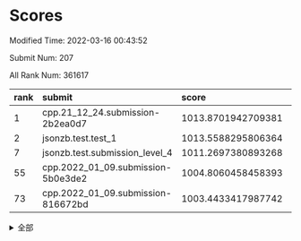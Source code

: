 # Scores

Modified Time: 2022-03-16 00:43:52

Submit Num: 207

All Rank Num: 361617

| rank |               submit               |       score        |       sigma        | pk_num |
| :--- | :--------------------------------- | :----------------- | :----------------- | :----- |
| 1    | cpp.21_12_24.submission-2b2ea0d7   | 1013.8701942709381 | 0.8078342717529092 | 6984   |
| 2    | jsonzb.test.test_1                 | 1013.5588295806364 | 0.8186993779949282 | 6984   |
| 7    | jsonzb.test.submission_level_4     | 1011.2697380893268 | 0.7692658768757953 | 6991   |
| 55   | cpp.2022_01_09.submission-5b0e3de2 | 1004.8060458458393 | 0.7114255416674907 | 6992   |
| 73   | cpp.2022_01_09.submission-816672bd | 1003.4433417987742 | 0.7276410642199808 | 6987   |


<details>
<summary>全部</summary>

| rank |                 submit                 |       score        |       sigma        | pk_num |
| :--- | :------------------------------------- | :----------------- | :----------------- | :----- |
| 1    | cpp.21_12_24.submission-2b2ea0d7       | 1013.8701942709381 | 0.8078342717529092 | 6984   |
| 2    | jsonzb.test.test_1                     | 1013.5588295806364 | 0.8186993779949282 | 6984   |
| 3    | gobigger.level_3.submission_level_3_22 | 1011.7292125113458 | 0.7802583012929556 | 6986   |
| 4    | gobigger.level_3.submission_level_3_5  | 1011.500986045011  | 0.7909907827807965 | 6983   |
| 5    | gobigger.level_3.submission_level_3_42 | 1011.4334593627458 | 0.7823629036645828 | 6987   |
| 6    | gobigger.level_3.submission_level_3_18 | 1011.4322072120408 | 0.7513206644315088 | 6987   |
| 7    | jsonzb.test.submission_level_4         | 1011.2697380893268 | 0.7692658768757953 | 6991   |
| 8    | gobigger.level_3.submission_level_3_33 | 1011.2643478291596 | 0.7794861471447206 | 6988   |
| 9    | gobigger.level_3.submission_level_3_36 | 1011.2609366870057 | 0.7760741023164065 | 6987   |
| 10   | gobigger.level_3.submission_level_3_38 | 1011.1509109188657 | 0.7819396979608155 | 6986   |
| 11   | gobigger.level_3.submission_level_3_3  | 1011.1151245943623 | 0.7655868862169339 | 6986   |
| 12   | gobigger.level_3.submission_level_3_31 | 1011.1101293961103 | 0.7698989546129207 | 6988   |
| 13   | gobigger.level_3.submission_level_3_19 | 1011.0558116498207 | 0.777586101066888  | 6988   |
| 14   | gobigger.level_3.submission_level_3_48 | 1010.7853135192842 | 0.7590570239921391 | 6987   |
| 15   | gobigger.level_3.submission_level_3_7  | 1010.7049702770589 | 0.7806935030436464 | 6990   |
| 16   | gobigger.level_3.submission_level_3_6  | 1010.7023389208999 | 0.7683665333187961 | 6991   |
| 17   | gobigger.level_3.submission_level_3_1  | 1010.6103023573792 | 0.7653829245793762 | 6988   |
| 18   | gobigger.level_3.submission_level_3_13 | 1010.5926271266551 | 0.7535178114713268 | 6994   |
| 19   | gobigger.level_3.submission_level_3_34 | 1010.3898295469147 | 0.7487571695023293 | 6990   |
| 20   | gobigger.level_3.submission_level_3_43 | 1010.3873493753548 | 0.7606712047056736 | 6986   |
| 21   | gobigger.level_3.submission_level_3_37 | 1010.3771209046957 | 0.7546256916450395 | 6992   |
| 22   | gobigger.level_3.submission_level_3_40 | 1010.3513264579999 | 0.7537326652285556 | 6991   |
| 23   | gobigger.level_3.submission_level_3_23 | 1010.3475973956114 | 0.7681873839376501 | 6992   |
| 24   | gobigger.level_3.submission_level_3_16 | 1010.3099158356506 | 0.7577030496030863 | 6986   |
| 25   | gobigger.level_3.submission_level_3_15 | 1010.2843718819835 | 0.7463470641327893 | 6987   |
| 26   | gobigger.level_3.submission_level_3_45 | 1010.2823122403904 | 0.7666454075530745 | 6988   |
| 27   | gobigger.level_3.submission_level_3_12 | 1010.2520597699545 | 0.7720324668756405 | 6992   |
| 28   | gobigger.level_3.submission_level_3_17 | 1010.2506845800862 | 0.7801214280534217 | 6988   |
| 29   | gobigger.level_3.submission_level_3_25 | 1010.1859328338263 | 0.7515474332762874 | 6989   |
| 30   | gobigger.level_3.submission_level_3_46 | 1010.160535496594  | 0.7536717153420697 | 6985   |
| 31   | gobigger.level_3.submission_level_3_10 | 1010.1183682065139 | 0.7343712276342687 | 6990   |
| 32   | gobigger.level_3.submission_level_3_4  | 1010.0614686151796 | 0.7523265163714237 | 6992   |
| 33   | gobigger.level_3.submission_level_3_30 | 1010.0445094510612 | 0.7529194318911693 | 6987   |
| 34   | gobigger.level_3.submission_level_3_8  | 1010.0295310890685 | 0.7820394429505881 | 6987   |
| 35   | gobigger.level_3.submission_level_3_14 | 1009.9074585727847 | 0.7730788656875476 | 6990   |
| 36   | gobigger.level_3.submission_level_3_20 | 1009.8652589861204 | 0.7500845066500115 | 6983   |
| 37   | gobigger.level_3.submission_level_3_44 | 1009.8168191983029 | 0.7498338663914864 | 6987   |
| 38   | gobigger.level_3.submission_level_3_24 | 1009.7929878904913 | 0.7488204105413793 | 6981   |
| 39   | gobigger.level_3.submission_level_3_26 | 1009.7878666913359 | 0.7870180978560318 | 6991   |
| 40   | gobigger.level_3.submission_level_3_27 | 1009.6820633064407 | 0.7573203019188418 | 6989   |
| 41   | gobigger.level_3.submission_level_3_28 | 1009.5487029334809 | 0.7363045500988344 | 6989   |
| 42   | gobigger.level_3.submission_level_3_11 | 1009.5006293106608 | 0.7513077596357768 | 6987   |
| 43   | gobigger.level_3.submission_level_3_39 | 1009.4583207372071 | 0.7542244709489311 | 6987   |
| 44   | gobigger.level_3.submission_level_3_9  | 1009.4308962676811 | 0.7572265011544261 | 6984   |
| 45   | gobigger.level_3.submission_level_3_21 | 1009.4281851238342 | 0.7335103055763645 | 6984   |
| 46   | gobigger.level_3.submission_level_3_29 | 1009.401007468564  | 0.7612741788911802 | 6987   |
| 47   | gobigger.level_3.submission_level_3_41 | 1009.3939475815482 | 0.7639330852721228 | 6985   |
| 48   | gobigger.level_3.submission_level_3_49 | 1009.1823575449636 | 0.7469478674870353 | 6984   |
| 49   | gobigger.level_3.submission_level_3_47 | 1009.1673674157203 | 0.7564313901064748 | 6982   |
| 50   | gobigger.level_3.submission_level_3_2  | 1009.001346945291  | 0.7602773214686737 | 6985   |
| 51   | gobigger.level_3.submission_level_3_35 | 1008.9396715556759 | 0.7637197699160696 | 6986   |
| 52   | gobigger.level_3.submission_level_3_32 | 1008.8425969309144 | 0.7329623135502938 | 6990   |
| 53   | gobigger.level_3.submission_level_3_0  | 1008.8032295534031 | 0.7502941113155793 | 6988   |
| 54   | gobigger.level_1.submission_level_1_38 | 1005.250013013446  | 0.7282294383650992 | 6986   |
| 55   | cpp.2022_01_09.submission-5b0e3de2     | 1004.8060458458393 | 0.7114255416674907 | 6992   |
| 56   | gobigger.level_1.submission_level_1_16 | 1004.6173614606864 | 0.7159756377740621 | 6995   |
| 57   | gobigger.level_1.submission_level_1_43 | 1004.5132639787722 | 0.7247906181098772 | 6989   |
| 58   | gobigger.level_1.submission_level_1_23 | 1004.3334468365246 | 0.7145159939011315 | 6994   |
| 59   | gobigger.level_1.submission_level_1_26 | 1004.2830373214526 | 0.721666080988597  | 6987   |
| 60   | gobigger.level_1.submission_level_1_14 | 1004.2738337612547 | 0.7267845338152432 | 6992   |
| 61   | gobigger.level_1.submission_level_1_13 | 1003.9600533107922 | 0.7159308779184608 | 6993   |
| 62   | gobigger.level_1.submission_level_1_15 | 1003.9286358131811 | 0.7187630761659457 | 6984   |
| 63   | gobigger.level_1.submission_level_1_34 | 1003.8410528898103 | 0.706498593121745  | 6984   |
| 64   | gobigger.level_1.submission_level_1_48 | 1003.829128632606  | 0.701294059717494  | 6992   |
| 65   | gobigger.level_1.submission_level_1_32 | 1003.7470717735583 | 0.7218655120848602 | 6989   |
| 66   | gobigger.level_1.submission_level_1_46 | 1003.745949518288  | 0.7157667606542437 | 6989   |
| 67   | gobigger.level_1.submission_level_1_19 | 1003.7417718552533 | 0.7248173522963843 | 6989   |
| 68   | gobigger.level_1.submission_level_1_12 | 1003.6944277584098 | 0.7095543101501564 | 6987   |
| 69   | gobigger.level_1.submission_level_1_25 | 1003.6445313658149 | 0.7226070165357111 | 6994   |
| 70   | gobigger.level_1.submission_level_1_4  | 1003.5504173838708 | 0.7153689373335166 | 6987   |
| 71   | gobigger.level_1.submission_level_1_11 | 1003.5091919266932 | 0.7210080931624006 | 6993   |
| 72   | gobigger.level_1.submission_level_1_40 | 1003.4966579970736 | 0.722444733582679  | 6989   |
| 73   | cpp.2022_01_09.submission-816672bd     | 1003.4433417987742 | 0.7276410642199808 | 6987   |
| 74   | gobigger.level_1.submission_level_1_6  | 1003.4319384505468 | 0.7120293653495599 | 6994   |
| 75   | gobigger.level_1.submission_level_1_42 | 1003.41644907309   | 0.7195019288970661 | 6982   |
| 76   | gobigger.level_1.submission_level_1_2  | 1003.3596582749126 | 0.7173170596832179 | 6991   |
| 77   | gobigger.level_1.submission_level_1_39 | 1003.359546501075  | 0.728750284532012  | 6986   |
| 78   | gobigger.level_1.submission_level_1_30 | 1003.2863949096559 | 0.7157531375389535 | 6985   |
| 79   | gobigger.level_1.submission_level_1_20 | 1003.2750311095753 | 0.7186725768485612 | 6985   |
| 80   | gobigger.level_1.submission_level_1_41 | 1003.2295932025935 | 0.7175671553302003 | 6991   |
| 81   | gobigger.level_1.submission_level_1_17 | 1003.215035989042  | 0.7205176828106051 | 6989   |
| 82   | gobigger.level_1.submission_level_1_10 | 1003.1891702720521 | 0.7139902802665992 | 6989   |
| 83   | gobigger.level_1.submission_level_1_18 | 1003.1213900505843 | 0.7181285185167461 | 6986   |
| 84   | gobigger.level_1.submission_level_1_8  | 1003.0604617775257 | 0.7156970311365148 | 6989   |
| 85   | gobigger.level_1.submission_level_1_24 | 1003.0579014033368 | 0.7254204916389708 | 6988   |
| 86   | gobigger.level_1.submission_level_1_1  | 1003.0282116581615 | 0.7341462659776544 | 6989   |
| 87   | gobigger.level_1.submission_level_1_22 | 1002.9893024352094 | 0.713446794072183  | 6992   |
| 88   | gobigger.level_1.submission_level_1_33 | 1002.9573728545349 | 0.7076989337694537 | 6993   |
| 89   | gobigger.level_1.submission_level_1_9  | 1002.9030960711427 | 0.7153242160634242 | 6992   |
| 90   | gobigger.level_1.submission_level_1_31 | 1002.8833725147285 | 0.7270034602038182 | 6986   |
| 91   | gobigger.level_1.submission_level_1_3  | 1002.8697597882333 | 0.7190269779233106 | 6987   |
| 92   | gobigger.level_1.submission_level_1_5  | 1002.8627133986137 | 0.7130378032251987 | 6991   |
| 93   | gobigger.level_1.submission_level_1_29 | 1002.8471724604877 | 0.7112997980576214 | 6988   |
| 94   | gobigger.level_1.submission_level_1_37 | 1002.8153405483928 | 0.7127327518464207 | 6985   |
| 95   | gobigger.level_1.submission_level_1_47 | 1002.7723655790567 | 0.7068034192951126 | 6986   |
| 96   | gobigger.level_1.submission_level_1_7  | 1002.714843314597  | 0.7172415535270665 | 6986   |
| 97   | gobigger.level_1.submission_level_1_35 | 1002.706105612135  | 0.7154553681464026 | 6985   |
| 98   | gobigger.level_1.submission_level_1_44 | 1002.6581162241669 | 0.7174973695392062 | 6982   |
| 99   | gobigger.level_1.submission_level_1_45 | 1002.6058344993701 | 0.7088150212825841 | 6989   |
| 100  | gobigger.level_1.submission_level_1_28 | 1002.5505155598171 | 0.7238078065266423 | 6988   |
| 101  | gobigger.level_1.submission_level_1_27 | 1002.5373960419253 | 0.7219282191296469 | 6991   |
| 102  | gobigger.level_1.submission_level_1_49 | 1002.3236987829497 | 0.7231955294005546 | 6987   |
| 103  | gobigger.level_1.submission_level_1_21 | 1002.2266031447011 | 0.7127288421119177 | 6989   |
| 104  | gobigger.level_1.submission_level_1_0  | 1001.8343126025478 | 0.7079132043842483 | 6990   |
| 105  | gobigger.level_1.submission_level_1_36 | 1001.6173614825353 | 0.7230574464273716 | 6990   |
| 106  | gobigger.random.submission_random_27   | 997.3204197114799  | 0.6976113175093968 | 6985   |
| 107  | gobigger.random.submission_random_31   | 996.7095530906561  | 0.6999996781886928 | 6982   |
| 108  | gobigger.random.submission_random_16   | 996.6911927488532  | 0.701278396860952  | 6991   |
| 109  | gobigger.random.submission_random_23   | 996.6473667352178  | 0.698295731000083  | 6985   |
| 110  | gobigger.random.submission_random_4    | 996.643833068478   | 0.7187326887381885 | 6986   |
| 111  | gobigger.random.submission_random_33   | 996.5918770412117  | 0.7119453562155408 | 6990   |
| 112  | gobigger.random.submission_random_10   | 996.5632010125373  | 0.7075745886969516 | 6982   |
| 113  | gobigger.random.submission_random_6    | 996.5458002289746  | 0.718939869397708  | 6989   |
| 114  | gobigger.random.submission_random_49   | 996.4314346036759  | 0.7111524587884775 | 6988   |
| 115  | gobigger.random.submission_random_36   | 996.408791998482   | 0.7029680100419735 | 6989   |
| 116  | gobigger.random.submission_random_48   | 996.3508521605162  | 0.7085764820446737 | 6991   |
| 117  | gobigger.random.submission_random_14   | 996.3384569297125  | 0.7043238753636818 | 6995   |
| 118  | gobigger.random.submission_random_1    | 996.2813510200823  | 0.6955357490103418 | 6983   |
| 119  | gobigger.random.submission_random_25   | 996.2443853935371  | 0.7063788937780662 | 6990   |
| 120  | gobigger.random.submission_random_32   | 996.2174206937348  | 0.7127939330980698 | 6990   |
| 121  | gobigger.random.submission_random_37   | 996.2015253056746  | 0.7096867749813559 | 6990   |
| 122  | gobigger.random.submission_random_44   | 996.1979166260309  | 0.7202601437023594 | 6986   |
| 123  | gobigger.random.submission_random_12   | 996.1658433016866  | 0.7189038922294588 | 6987   |
| 124  | gobigger.random.submission_random_17   | 996.1557288641144  | 0.7193972269799614 | 6986   |
| 125  | gobigger.random.submission_random_8    | 996.1431106167619  | 0.7158803392367916 | 6986   |
| 126  | gobigger.random.submission_random_22   | 996.0834828687726  | 0.7047890635501959 | 6982   |
| 127  | gobigger.random.submission_random_39   | 996.0108703449753  | 0.6977139246204905 | 6990   |
| 128  | gobigger.random.submission_random_29   | 995.8786615076882  | 0.7226352422411381 | 6989   |
| 129  | gobigger.random.submission_random_3    | 995.8567247445986  | 0.7252505881103013 | 6987   |
| 130  | gobigger.random.submission_random_41   | 995.8003861128974  | 0.7069021330719716 | 6985   |
| 131  | gobigger.random.submission_random_0    | 995.767984317031   | 0.706247051610919  | 6990   |
| 132  | gobigger.random.submission_random_43   | 995.7639789358429  | 0.7065785757890316 | 6987   |
| 133  | gobigger.random.submission_random_13   | 995.7328423915733  | 0.7093687349522217 | 6987   |
| 134  | gobigger.random.submission_random_45   | 995.6830956634543  | 0.7138445672840552 | 6992   |
| 135  | gobigger.random.submission_random_9    | 995.6686389907322  | 0.7186907881348579 | 6982   |
| 136  | gobigger.random.submission_random_11   | 995.656512536696   | 0.7134143160054589 | 6985   |
| 137  | gobigger.random.submission_random_21   | 995.635350014214   | 0.7046990957513876 | 6988   |
| 138  | gobigger.random.submission_random_34   | 995.6122162447344  | 0.7087536794417624 | 6985   |
| 139  | gobigger.random.submission_random_30   | 995.5841953142576  | 0.7180546061877111 | 6991   |
| 140  | gobigger.random.submission_random_2    | 995.5775675058981  | 0.7198305177687856 | 6989   |
| 141  | gobigger.random.submission_random_47   | 995.576306708016   | 0.7171966068377454 | 6989   |
| 142  | gobigger.random.submission_random_24   | 995.5598945764838  | 0.7068253372319667 | 6987   |
| 143  | gobigger.random.submission_random_20   | 995.5456200541126  | 0.7066434528430887 | 6989   |
| 144  | gobigger.random.submission_random_28   | 995.5267652773081  | 0.7031469696132124 | 6987   |
| 145  | gobigger.random.submission_random_19   | 995.5196415962436  | 0.7178098389619688 | 6985   |
| 146  | gobigger.random.submission_random_46   | 995.4822504113095  | 0.7210985402830146 | 6989   |
| 147  | gobigger.random.submission_random_35   | 995.4556472030807  | 0.6991261638041868 | 6991   |
| 148  | gobigger.random.submission_random_38   | 995.4348101538457  | 0.7182390843487981 | 6986   |
| 149  | gobigger.random.submission_random_18   | 995.4326908707533  | 0.7077757654509604 | 6989   |
| 150  | gobigger.random.submission_random_26   | 995.4157120136801  | 0.7127595126312932 | 6986   |
| 151  | gobigger.random.submission_random_15   | 995.3906419679136  | 0.7171023739717036 | 6988   |
| 152  | gobigger.random.submission_random_5    | 995.2403296636319  | 0.7076603883243884 | 6986   |
| 153  | gobigger.random.submission_random_40   | 995.0576654048278  | 0.7020993132962704 | 6983   |
| 154  | gobigger.random.submission_random_7    | 994.954428226462   | 0.7302770003147302 | 6992   |
| 155  | gobigger.random.submission_random_42   | 994.9147256217548  | 0.7139731784551437 | 6991   |
| 156  | gobigger.level_2.submission_level_2_49 | 993.5958307422682  | 0.7431196898729076 | 6984   |
| 157  | gobigger.level_2.submission_level_2_46 | 993.5868638932584  | 0.7273495841663672 | 6990   |
| 158  | gobigger.level_2.submission_level_2_8  | 993.5250663478319  | 0.7237467443660909 | 6981   |
| 159  | gobigger.level_2.submission_level_2_6  | 993.3181367732559  | 0.7261415839127726 | 6990   |
| 160  | gobigger.level_2.submission_level_2_27 | 993.1839576622547  | 0.7550061291557528 | 6992   |
| 161  | gobigger.level_2.submission_level_2_41 | 992.9680287227903  | 0.7299286426182668 | 6991   |
| 162  | gobigger.level_2.submission_level_2_29 | 992.8535076598806  | 0.7360718176480125 | 6986   |
| 163  | gobigger.level_2.submission_level_2_11 | 992.7115234652665  | 0.7491909516957498 | 6985   |
| 164  | gobigger.level_2.submission_level_2_33 | 992.7084153431429  | 0.7256492129656495 | 6986   |
| 165  | gobigger.level_2.submission_level_2_9  | 992.6508759166559  | 0.7257278834505347 | 6988   |
| 166  | gobigger.level_2.submission_level_2_25 | 992.6251729813906  | 0.7352267001659544 | 6986   |
| 167  | gobigger.level_2.submission_level_2_3  | 992.6105751169084  | 0.7297157997060894 | 6988   |
| 168  | gobigger.level_2.submission_level_2_14 | 992.6081765413404  | 0.7453669996832076 | 6987   |
| 169  | gobigger.level_2.submission_level_2_20 | 992.5848935423302  | 0.7369008427634127 | 6987   |
| 170  | gobigger.level_2.submission_level_2_47 | 992.5634009336254  | 0.7637172457205474 | 6994   |
| 171  | gobigger.level_2.submission_level_2_28 | 992.4659093564278  | 0.7445668896563918 | 6982   |
| 172  | gobigger.level_2.submission_level_2_5  | 992.4513012722014  | 0.7373037521674126 | 6987   |
| 173  | gobigger.level_2.submission_level_2_45 | 992.3710379260972  | 0.7676123966866212 | 6987   |
| 174  | gobigger.level_2.submission_level_2_15 | 992.3082413680035  | 0.7288012038514936 | 6986   |
| 175  | gobigger.level_2.submission_level_2_35 | 992.2821159015461  | 0.7375253997579975 | 6985   |
| 176  | gobigger.level_2.submission_level_2_16 | 992.1841614744554  | 0.7533880944389149 | 6986   |
| 177  | gobigger.level_2.submission_level_2_24 | 992.1226799069774  | 0.7481952955365262 | 6983   |
| 178  | gobigger.level_2.submission_level_2_26 | 992.1105595592161  | 0.7346901518112414 | 6988   |
| 179  | gobigger.level_2.submission_level_2_44 | 992.0783603512359  | 0.7326773455661164 | 6987   |
| 180  | gobigger.level_2.submission_level_2_18 | 992.0635308577815  | 0.7367840696157296 | 6985   |
| 181  | gobigger.level_2.submission_level_2_17 | 992.0601816141437  | 0.745902825985565  | 6990   |
| 182  | gobigger.level_2.submission_level_2_4  | 992.0513460651354  | 0.7580874416244129 | 6985   |
| 183  | gobigger.level_2.submission_level_2_40 | 991.9678878967239  | 0.7320004541192451 | 6989   |
| 184  | gobigger.level_2.submission_level_2_10 | 991.9122412573581  | 0.7581239163678645 | 6984   |
| 185  | gobigger.level_2.submission_level_2_13 | 991.9000409126417  | 0.7410316634321525 | 6991   |
| 186  | gobigger.level_2.submission_level_2_21 | 991.7673934143237  | 0.7477336515365436 | 6987   |
| 187  | gobigger.level_2.submission_level_2_23 | 991.7334011691611  | 0.7347652823229595 | 6992   |
| 188  | gobigger.level_2.submission_level_2_2  | 991.7231321295615  | 0.7457189461260184 | 6988   |
| 189  | gobigger.level_2.submission_level_2_48 | 991.7153338464494  | 0.7633069998339341 | 6988   |
| 190  | gobigger.level_2.submission_level_2_0  | 991.6179622423151  | 0.738280668110461  | 6985   |
| 191  | gobigger.level_2.submission_level_2_30 | 991.6052484774572  | 0.7527613074793945 | 6984   |
| 192  | gobigger.level_2.submission_level_2_42 | 991.5328297097757  | 0.7550864730352926 | 6984   |
| 193  | gobigger.level_2.submission_level_2_31 | 991.4703418166347  | 0.7565301890187566 | 6990   |
| 194  | gobigger.level_2.submission_level_2_19 | 991.3813973542959  | 0.7530457629513803 | 6991   |
| 195  | gobigger.level_2.submission_level_2_36 | 991.3583700361204  | 0.7586466944891346 | 6984   |
| 196  | gobigger.level_2.submission_level_2_7  | 991.3555564552763  | 0.762865543253345  | 6988   |
| 197  | gobigger.level_2.submission_level_2_43 | 991.2955968408871  | 0.7371890799276564 | 6989   |
| 198  | gobigger.level_2.submission_level_2_39 | 991.2936527673635  | 0.7599621381595313 | 6989   |
| 199  | gobigger.level_2.submission_level_2_34 | 991.244652527462   | 0.7591785821336896 | 6987   |
| 200  | gobigger.level_2.submission_level_2_1  | 991.1355910887607  | 0.7721547841276621 | 6988   |
| 201  | gobigger.level_2.submission_level_2_38 | 991.1191987995633  | 0.7657550744879394 | 6992   |
| 202  | gobigger.level_2.submission_level_2_22 | 991.0348329654705  | 0.7625112629510142 | 6993   |
| 203  | gobigger.level_2.submission_level_2_32 | 990.9950974490797  | 0.7517922914205725 | 6988   |
| 204  | gobigger.level_2.submission_level_2_12 | 990.3170654448701  | 0.7725476219621873 | 6985   |
| 205  | gobigger.level_2.submission_level_2_37 | 989.7985738192214  | 0.7803799126316452 | 6989   |
| 206  | gobigger.none.submission_none_0        | 980.6045487720559  | 1.156490496716616  | 6983   |
| 207  | gobigger.none.submission_none_1        | 974.3285700439966  | 1.6430689482570517 | 6990   |

</details>